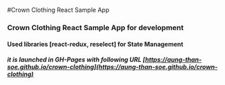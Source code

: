 #Crown Clothing React Sample App

### Crown Clothing React Sample App for development

#### Used libraries [react-redux, reselect] for State Management

##### it is launched in GH-Pages with following URL [https://aung-than-soe.github.io/crown-clothing](https://aung-than-soe.github.io/crown-clothing)
